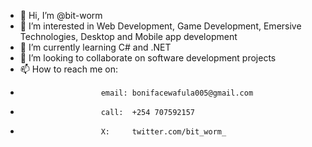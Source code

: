 - 👋 Hi, I’m @bit-worm
- 👀 I’m interested in Web Development, Game Development, Emersive Technologies, Desktop and Mobile app development
- 🌱 I’m currently learning C# and .NET
- 💞️ I’m looking to collaborate on software development projects
- 📫 How to reach me on:
-                       email: bonifacewafula005@gmail.com
-                       call:  +254 707592157
-                       X:     twitter.com/bit_worm_

<!---
bit-worm/bit-worm is a ✨ special ✨ repository because its `README.md` (this file) appears on your GitHub profile.
You can click the Preview link to take a look at your changes.
--->
